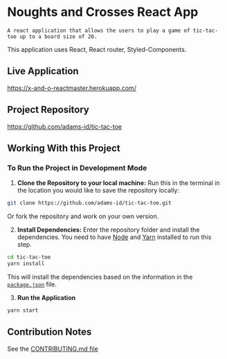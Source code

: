 # Noughts and Crosses React App
    A react application that allows the users to play a game of tic-tac-toe up to a board size of 20.

This application uses React, React router, Styled-Components.

## Live Application

https://x-and-o-reactmaster.herokuapp.com/

## Project Repository

https://github.com/adams-id/tic-tac-toe

## Working With this Project

### To Run the Project in Development Mode
1. **Clone the Repository to your local machine:** 
Run this in the terminal in the location you would like to save the repository locally:
```sh
git clone https://github.com/adams-id/tic-tac-toe.git
```
Or fork the repository and work on your own version.

2. **Install Dependencies:**
Enter the repository folder and install the dependencies. You need to have [Node](https://nodejs.org/en/download/) and [Yarn](https://yarnpkg.com/getting-started/install) installed to run this step.
```sh
cd tic-tac-toe
yarn install
```
This will install the dependencies based on the information in the [`package.json`](package.json) file.

3. **Run the Application**
```sh
yarn start
```

## Contribution Notes

See the [CONTRIBUTING.md file](CONTRIBUTING.md)
